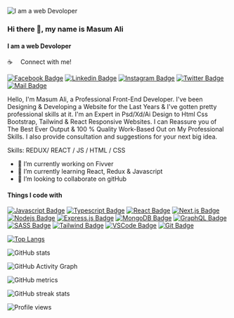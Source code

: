 ![I am a web Devoloper](https://media.licdn.com/dms/image/D5616AQHIJ4KLCytIrw/profile-displaybackgroundimage-shrink_350_1400/0/1669442770915?e=1691020800&v=beta&t=Sy-mU7ounDKUeiKoP0eYabg40dSp4gJFr2ZoU4Ma0qs)
### Hi there 👋, my name is Masum Ali
#### I am a web Devoloper

:coffee: &emsp;Connect with me!

[![Facebook Badge](https://img.shields.io/badge/Facebook-1877F2?style=for-the-badge&logo=facebook&logoColor=white)]([https://facebook.com/sumit.analyzen](https://www.facebook.com/0masum1))
[![Linkedin Badge](https://img.shields.io/badge/LinkedIn-0077B5?style=for-the-badge&logo=linkedin&logoColor=white)]([https://www.linkedin.com/in/sumitanalyzen/](https://www.linkedin.com/in/md-masum-966037219/))
[![Instagram Badge](https://img.shields.io/badge/Instagram-E4405F?style=for-the-badge&logo=instagram&logoColor=white)](https://www.instagram.com/mdmasum0218/) 
[![Twitter Badge](https://img.shields.io/badge/Twitter-1DA1F2?style=for-the-badge&logo=twitter&logoColor=white)]([[https://twitter.com/sumit_analyzen](https://twitter.com/MdMasum96728413)](https://twitter.com/MdMasum96728413))
[![Mail Badge](https://img.shields.io/badge/Gmail-D14836?style=for-the-badge&logo=gmail&logoColor=white)](mailto:mdmasum0218@gmail.com)


Hello, I'm Masum Ali, a Professional Front-End Developer. I've been Designing & Developing a Website for the Last Years & I've gotten pretty professional skills at it. I'm an Expert in Psd/Xd/Ai Design to Html Css Bootstrap, Tailwind & React Responsive Websites. I can Reassure you of The Best Ever Output & 100 % Quality Work-Based Out on My Professional Skills. I also provide consultation and suggestions for your next big idea.

Skills: REDUX/ REACT / JS / HTML / CSS

- 🔭 I’m currently working on Fivver  
- 🌱 I’m currently learning React, Redux & Javascript 
- 👯 I’m looking to collaborate on gitHub 


#### Things I code with

[![Javascript Badge](https://img.shields.io/badge/-Javascript-F0DB4F?style=for-the-badge&labelColor=black&logo=javascript&logoColor=F0DB4F)](#) [![Typescript Badge](https://img.shields.io/badge/-Typescript-007acc?style=for-the-badge&labelColor=black&logo=typescript&logoColor=007acc)](#) [![React Badge](https://img.shields.io/badge/-React-61DBFB?style=for-the-badge&labelColor=black&logo=react&logoColor=61DBFB)](#) [![Next.js Badge](https://img.shields.io/badge/next.js-000000?style=for-the-badge&logo=nextdotjs&logoColor=white)](#) [![Nodejs Badge](https://img.shields.io/badge/-Nodejs-3C873A?style=for-the-badge&labelColor=black&logo=node.js&logoColor=3C873A)](#) [![Express.js Badge](https://img.shields.io/badge/Express.js-000000?style=for-the-badge&logo=express&logoColor=white)](#) [![MongoDB Badge](https://img.shields.io/badge/MongoDB-4EA94B?style=for-the-badge&logo=mongodb&logoColor=white)](#) [![GraphQL Badge](https://img.shields.io/badge/Redux-593D88?style=for-the-badge&labelColor=black&logo=redux&logoColor=white)](#) [![SASS Badge](https://img.shields.io/badge/Sass-CC6699?style=for-the-badge&logo=sass&logoColor=white)](#) [![Tailwind Badge](https://img.shields.io/badge/Tailwind%20CSS-092749?style=for-the-badge&logo=tailwindcss&logoColor=06B6D4&labelColor=000000)](#) [![VSCode Badge](https://img.shields.io/badge/Visual_Studio-5C2D91?style=for-the-badge&logo=visual%20studio&logoColor=white)](#) [![Git Badge](https://img.shields.io/badge/Git-F05032?style=for-the-badge&logo=git&logoColor=white)](#)





[![Top Langs](https://github-readme-stats.vercel.app/api/top-langs/?username=masumali23020)](https://github.com/anuraghazra/github-readme-stats)

![GitHub stats](https://github-readme-stats.vercel.app/api?username=masumali23020&show_icons=true&count_private=true)  

![GitHub Activity Graph](https://activity-graph.herokuapp.com/graph?username=masumali23020)  

![GitHub metrics](https://metrics.lecoq.io/masumali23020)  

![GitHub streak stats](https://streak-stats.demolab.com/?user=masumali23020)  

![Profile views](https://gpvc.arturio.dev/masumali23020)  
